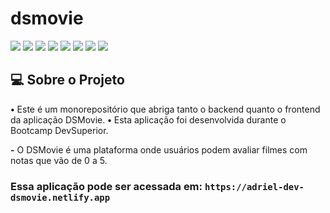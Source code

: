 # dsmovie

![](https://img.shields.io/badge/Java-ED8B00?style=for-the-badge&logo=java&logoColor=white)
![](https://img.shields.io/badge/Spring-6DB33F?style=for-the-badge&logo=spring&logoColor=white)
![](https://img.shields.io/badge/React-20232A?style=for-the-badge&logo=react&logoColor=61DAFB)
![](https://img.shields.io/badge/Bootstrap-563D7C?style=for-the-badge&logo=bootstrap&logoColor=white)
![](https://img.shields.io/badge/TypeScript-007ACC?style=for-the-badge&logo=typescript&logoColor=white)
![](https://img.shields.io/badge/PostgreSQL-316192?style=for-the-badge&logo=postgresql&logoColor=white)
![](https://img.shields.io/badge/Heroku-430098?style=for-the-badge&logo=heroku&logoColor=white)
![](https://img.shields.io/badge/Netlify-00C7B7?style=for-the-badge&logo=netlify&logoColor=white)

## 💻 Sobre o Projeto

**•**  Este é um monorepositório que abriga tanto o backend quanto o frontend da aplicação DSMovie.
**•**  Esta aplicação foi desenvolvida durante o Bootcamp DevSuperior.

**-** O DSMovie é uma plataforma onde usuários podem avaliar filmes com notas que vão de 0 a 5.

### Essa aplicação pode ser acessada em: `https://adriel-dev-dsmovie.netlify.app`
